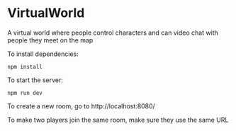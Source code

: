 # VirtualWorld
A virtual world where people control characters and can video chat with people they meet on the map

To install dependencies:

    npm install

To start the server:

    npm run dev
    


To create a new room, go to 
    http://localhost:8080/

To make two players join the same room, make sure they use the same URL
